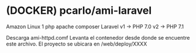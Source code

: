 # (DOCKER) pcarlo/ami-laravel
Amazon Linux 1 php apache composer Laravel
v1 -> PHP 7.0
v2 -> PHP 7.1

Descarga ami-httpd.comf
Levanta el contenedor desde donde se encuentre este archivo.
El proyecto se ubicara en /web/deploy/XXXX

